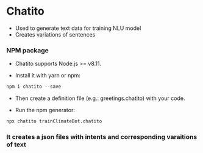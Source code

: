 
# Chatito

- Used to generate text data for training NLU model
- Creates variations of sentences

### NPM package

- Chatito supports Node.js >= v8.11.

- Install it with yarn or npm:

```python
npm i chatito --save
```

- Then create a definition file (e.g.: greetings.chatito) with your code.

- Run the npm generator:

```python
npx chatito trainClimateBot.chatito
```

### It creates a json files with intents and corresponding varaitions of text
